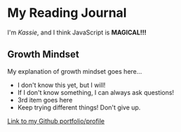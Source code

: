 # My Reading Journal

I'm *Kassie*, and I think JavaScript is **MAGICAL!!!**

## Growth Mindset

My explanation of growth mindset goes here...

- I don't know this yet, but I will!
- If I don't know something, I can always ask questions!
- 3rd item goes here
- Keep trying different things! Don't give up.

[Link to my Github portfolio/profile](https://github.com/kassiebradshaw)
